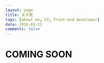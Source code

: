 ```yaml
---
layout: page
title: 关于我
tags: [about me, CV, Front-end developer]
date: 2016-03-21
comments: false
---
```

    
# COMING SOON